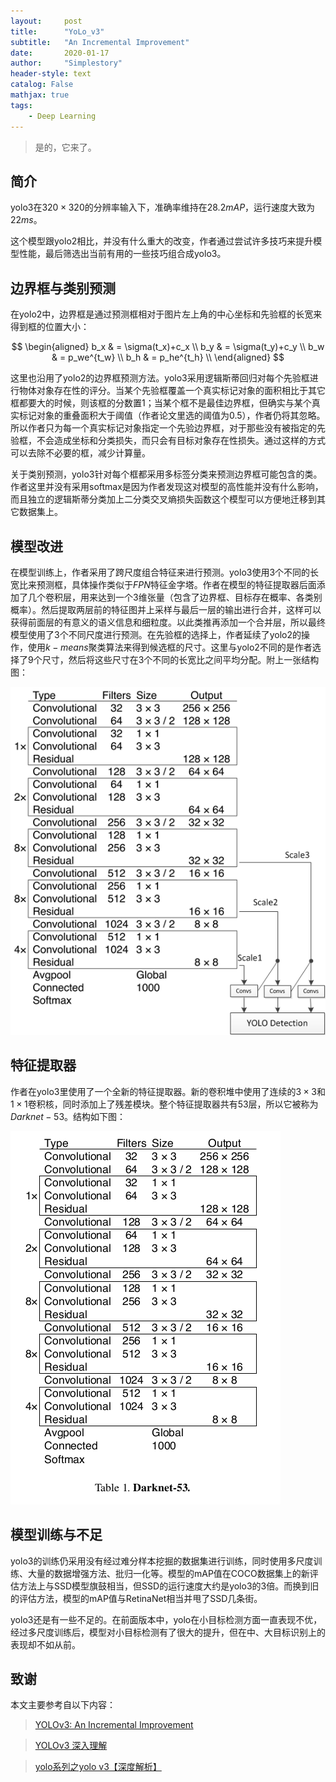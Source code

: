 ```yaml
---
layout:     post
title:      "YoLo_v3"
subtitle:   "An Incremental Improvement"
date:       2020-01-17
author:     "Simplestory"
header-style: text
catalog: False
mathjax: true
tags:
    - Deep Learning
---
```


> 是的，它来了。

## 简介

yolo3在$320\times 320$的分辨率输入下，准确率维持在$28.2mAP$，运行速度大致为$22ms$。

这个模型跟yolo2相比，并没有什么重大的改变，作者通过尝试许多技巧来提升模型性能，最后筛选出当前有用的一些技巧组合成yolo3。

## 边界框与类别预测

在yolo2中，边界框是通过预测框相对于图片左上角的中心坐标和先验框的长宽来得到框的位置大小：

$$
\begin{aligned}
b_x & = \sigma(t_x)+c_x \\
b_y & = \sigma(t_y)+c_y \\
b_w & = p_we^{t_w} \\
b_h & = p_he^{t_h} \\
\end{aligned}
$$

这里也沿用了yolo2的边界框预测方法。yolo3采用逻辑斯蒂回归对每个先验框进行物体对象存在性的评分。当某个先验框覆盖一个真实标记对象的面积相比于其它框都要大的时候，则该框的分数置1；当某个框不是最佳边界框，但确实与某个真实标记对象的重叠面积大于阈值（作者论文里选的阈值为0.5），作者仍将其忽略。所以作者只为每一个真实标记对象指定一个先验边界框，对于那些没有被指定的先验框，不会造成坐标和分类损失，而只会有目标对象存在性损失。通过这样的方式可以去除不必要的框，减少计算量。

关于类别预测，yolo3针对每个框都采用多标签分类来预测边界框可能包含的类。作者这里并没有采用softmax是因为作者发现这对模型的高性能并没有什么影响，而且独立的逻辑斯蒂分类加上二分类交叉熵损失函数这个模型可以方便地迁移到其它数据集上。

## 模型改进

在模型训练上，作者采用了跨尺度组合特征来进行预测。yolo3使用3个不同的长宽比来预测框，具体操作类似于$FPN$特征金字塔。作者在模型的特征提取器后面添加了几个卷积层，用来达到一个3维张量（包含了边界框、目标存在概率、各类别概率）。然后提取两层前的特征图并上采样与最后一层的输出进行合并，这样可以获得前面层的有意义的语义信息和细粒度。以此类推再添加一个合并层，所以最终模型使用了3个不同尺度进行预测。在先验框的选择上，作者延续了yolo2的操作，使用$k-means$聚类算法来得到候选框的尺寸。这里与yolo2不同的是作者选择了9个尺寸，然后将这些尺寸在3个不同的长宽比之间平均分配。附上一张结构图：

![yolov3 view](/img/in_posts/20200115/yolov3_view.png)

## 特征提取器

作者在yolo3里使用了一个全新的特征提取器。新的卷积堆中使用了连续的$3\times 3$和$1\times 1$卷积核，同时添加上了残差模块。整个特征提取器共有53层，所以它被称为$Darknet-53$。结构如下图：

![darknet-53](/img/in_posts/20200115/darknet_53.png)

## 模型训练与不足

yolo3的训练仍采用没有经过难分样本挖掘的数据集进行训练，同时使用多尺度训练、大量的数据增强方法、批归一化等。模型的mAP值在COCO数据集上的新评估方法上与SSD模型旗鼓相当，但SSD的运行速度大约是yolo3的3倍。而换到旧的评估方法，模型的mAP值与RetinaNet相当并甩了SSD几条街。

yolo3还是有一些不足的。在前面版本中，yolo在小目标检测方面一直表现不优，经过多尺度训练后，模型对小目标检测有了很大的提升，但在中、大目标识别上的表现却不如从前。

## 致谢

本文主要参考自以下内容：

>[YOLOv3: An Incremental Improvement](https://arxiv.org/pdf/1804.02767.pdf)

>[YOLOv3 深入理解](https://www.jianshu.com/p/d13ae1055302)

>[yolo系列之yolo v3【深度解析】](https://blog.csdn.net/leviopku/article/details/82660381)